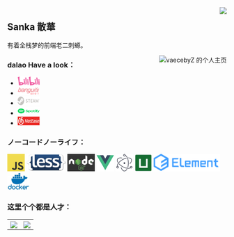 <img align="right" src="https://count.getloli.com/get/@:vaecebyZ?theme=rule34">

## Sanka 散華

有着全栈梦的前端老二刺螈。

<img align="right" src="http://bgm.tv/chart/img/559454" border="0" alt="vaecebyZ 的个人主页" />

### **dalao Have a look：**

- <a href="https://space.bilibili.com/15093822"><img height="20" width="50" src="https://github.com/vaecebyZ/vaecebyZ/blob/main/img/bilibili.png"></a>
- <a href="http://bgm.tv/user/559454"><img height="20" width="50" src="https://github.com/vaecebyZ/vaecebyZ/blob/main/img/bangumi.png"></a>
- <a href="https://steamcommunity.com/id/xHz233/"><img height="20" width="50" src="https://github.com/vaecebyZ/vaecebyZ/blob/main/img/steam.png"></a>
- <a href="https://open.spotify.com/user/31w4lpcehfec5urkvszyg64eocge"><img height="20" width="50" src="https://github.com/vaecebyZ/vaecebyZ/blob/main/img/spotify.png"></a>
- <a href="https://music.163.com/#/user/home?id=107536139"><img height="20" width="50" src="https://github.com/vaecebyZ/vaecebyZ/blob/main/img/netease.png"></a>

### **ノーコードノーライフ：**

<img height="40" src="https://raw.githubusercontent.com/github/explore/80688e429a7d4ef2fca1e82350fe8e3517d3494d/topics/javascript/javascript.png">
<img height="40" src="https://github.com/vaecebyZ/vaecebyZ/blob/main/img/less.png">
<img height="40" src="https://github.com/vaecebyZ/vaecebyZ/blob/main/img/nodejs.png">
<img height="40" src="https://raw.githubusercontent.com/github/explore/80688e429a7d4ef2fca1e82350fe8e3517d3494d/topics/vue/vue.png">
<img height="40" src="https://github.com/vaecebyZ/vaecebyZ/blob/main/img/electron.png">
<img height="40" src="https://github.com/vaecebyZ/vaecebyZ/blob/main/img/uni.png">
<img height="40" src="https://github.com/vaecebyZ/vaecebyZ/blob/main/img/element.png">
<img height="40" src="https://github.com/vaecebyZ/vaecebyZ/blob/main/img/docker.jpg">

### 这里个个都是人才：
 <table>
    <tr>
      <td>
        <img align="center" src="https://github-readme-stats.vercel.app/api?username=vaecebyZ&show_icons=true&hide_border=true" />
      </td>
      <td>
        <img align="center" src="https://github-readme-stats.vercel.app/api/top-langs/?username=vaecebyZ&layout=compact&hide_border=true" />
      </td>
    </tr>
  </table>

